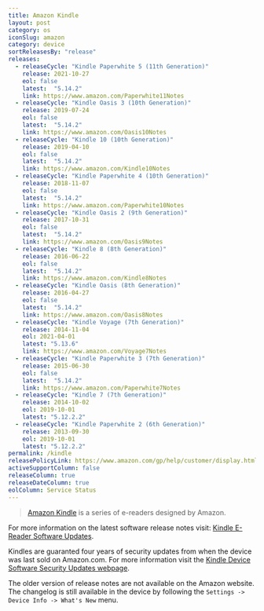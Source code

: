 ```yaml
---
title: Amazon Kindle
layout: post
category: os
iconSlug: amazon
category: device
sortReleasesBy: "release"
releases:
  - releaseCycle: "Kindle Paperwhite 5 (11th Generation)"
    release: 2021-10-27
    eol: false
    latest:  "5.14.2"
    link: https://www.amazon.com/Paperwhite11Notes
  - releaseCycle: "Kindle Oasis 3 (10th Generation)"
    release: 2019-07-24
    eol: false
    latest:  "5.14.2"
    link: https://www.amazon.com/Oasis10Notes
  - releaseCycle: "Kindle 10 (10th Generation)"
    release: 2019-04-10
    eol: false
    latest:  "5.14.2"
    link: https://www.amazon.com/Kindle10Notes
  - releaseCycle: "Kindle Paperwhite 4 (10th Generation)"
    release: 2018-11-07
    eol: false
    latest:  "5.14.2"
    link: https://www.amazon.com/Paperwhite10Notes
  - releaseCycle: "Kindle Oasis 2 (9th Generation)"
    release: 2017-10-31
    eol: false
    latest:  "5.14.2"
    link: https://www.amazon.com/Oasis9Notes
  - releaseCycle: "Kindle 8 (8th Generation)"
    release: 2016-06-22
    eol: false
    latest:  "5.14.2"
    link: https://www.amazon.com/Kindle8Notes
  - releaseCycle: "Kindle Oasis (8th Generation)"
    release: 2016-04-27
    eol: false
    latest:  "5.14.2"
    link: https://www.amazon.com/Oasis8Notes
  - releaseCycle: "Kindle Voyage (7th Generation)"
    release: 2014-11-04
    eol: 2021-04-01
    latest: "5.13.6"
    link: https://www.amazon.com/Voyage7Notes
  - releaseCycle: "Kindle Paperwhite 3 (7th Generation)"
    release: 2015-06-30
    eol: false
    latest:  "5.14.2"
    link: https://www.amazon.com/Paperwhite7Notes
  - releaseCycle: "Kindle 7 (7th Generation)"
    release: 2014-10-02
    eol: 2019-10-01
    latest: "5.12.2.2"
  - releaseCycle: "Kindle Paperwhite 2 (6th Generation)"
    release: 2013-09-30
    eol: 2019-10-01
    latest: "5.12.2.2"
permalink: /kindle
releasePolicyLink: https://www.amazon.com/gp/help/customer/display.html?nodeId=GKMQC26VQQMM8XSW
activeSupportColumn: false
releaseColumn: true
releaseDateColumn: true
eolColumn: Service Status
---
```

> [Amazon Kindle](https://en.wikipedia.org/wiki/Amazon_Kindle) is a series of e-readers designed by Amazon.

For more information on the latest software release notes visit: [Kindle E-Reader Software Updates](https://www.amazon.com/gp/help/customer/display.html?nodeId=GKMQC26VQQMM8XSW).

Kindles are guaranted four years of security updates from when the device was last sold on Amazon.com. For more information visit the [Kindle Device Software Security Updates webpage](https://www.amazon.com/gp/help/customer/display.html?nodeId=GF3LDHSB5YM9BYF7).

The older version of release notes are not available on the Amazon website. The changelog is still available in the device by following the `Settings -> Device Info -> What's New` menu.
